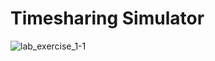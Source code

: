 # Timesharing Simulator

![lab_exercise_1-1](https://user-images.githubusercontent.com/24803247/30793008-5970d12e-a1f1-11e7-9acf-15b78a7d1dcb.png)
